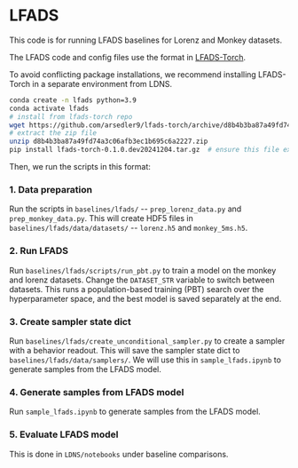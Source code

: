 # LFADS

This code is for running LFADS baselines for Lorenz and Monkey datasets.

The LFADS code and config files use the format in [LFADS-Torch](https://github.com/arsedler9/lfads-torch).

To avoid conflicting package installations, we recommend installing LFADS-Torch in a separate environment from LDNS.

```bash
conda create -n lfads python=3.9
conda activate lfads
# install from lfads-torch repo
wget https://github.com/arsedler9/lfads-torch/archive/d8b4b3ba87a49fd74a3c06afb3ec1b695c6a2227.zip
# extract the zip file
unzip d8b4b3ba87a49fd74a3c06afb3ec1b695c6a2227.zip
pip install lfads-torch-0.1.0.dev20241204.tar.gz  # ensure this file exists after extraction
```

Then, we run the scripts in this format:

### 1. Data preparation

Run the scripts in `baselines/lfads/` -- `prep_lorenz_data.py` and `prep_monkey_data.py`. This will create HDF5 files in `baselines/lfads/data/datasets/` -- `lorenz.h5` and `monkey_5ms.h5`.

### 2. Run LFADS

Run `baselines/lfads/scripts/run_pbt.py` to train a model on the monkey and lorenz datasets. Change the `DATASET_STR` variable to switch between datasets. This runs a population-based training (PBT) search over the hyperparameter space, and the best model is saved separately at the end.

### 3. Create sampler state dict

Run `baselines/lfads/create_unconditional_sampler.py` to create a sampler with a behavior readout. This will save the sampler state dict to `baselines/lfads/data/samplers/`. We will use this in `sample_lfads.ipynb` to generate samples from the LFADS model.

### 4. Generate samples from LFADS model

Run `sample_lfads.ipynb` to generate samples from the LFADS model.

### 5. Evaluate LFADS model

This is done in `LDNS/notebooks` under baseline comparisons.

